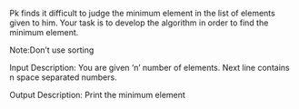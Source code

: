 Pk finds it difficult to judge the minimum element in the list of elements given to him. Your task is to develop the algorithm in order to find the minimum element.

 

Note:Don’t use sorting
 

Input Description:
You are given ‘n’ number of elements. Next line contains n space separated numbers.

Output Description:
Print the minimum element